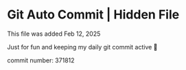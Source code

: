 # Git Auto Commit | Hidden File

This file was added Feb 12, 2025

Just for fun and keeping my daily git commit active 🤪

commit number: 371812
